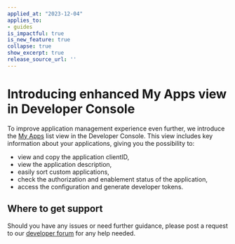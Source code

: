 ```yaml
---
applied_at: "2023-12-04"
applies_to: 
- guides
is_impactful: true
is_new_feature: true
collapse: true
show_excerpt: true
release_source_url: ''
---
```


# Introducing enhanced My Apps view in Developer Console

To improve application management experience even further, we introduce
the [My Apps][1] list view in the Developer Console.
This view includes key information about your applications, giving you the possibility to:

* view and copy the application clientID,
* view the application description,
* easily sort custom applications,
* check the authorization and enablement status of the application,
* access the configuration and generate developer tokens.

<!-- more -->

## Where to get support

Should you have any issues or need further guidance, please post a request to our [developer forum][2] for any help needed.


[1]: g://applications
[2]: https://forum.box.com/